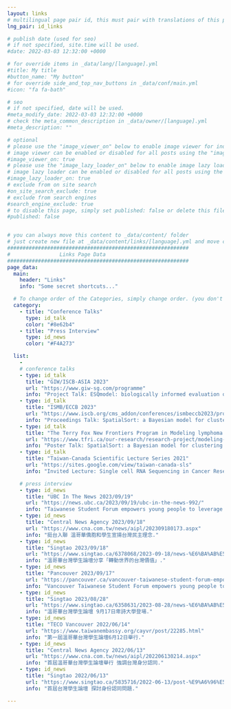 ```yaml
---
layout: links
# multilingual page pair id, this must pair with translations of this page. (This name must be unique)
lng_pair: id_links

# publish date (used for seo)
# if not specified, site.time will be used.
#date: 2022-03-03 12:32:00 +0000

# for override items in _data/lang/[language].yml
#title: My title
#button_name: "My button"
# for override side_and_top_nav_buttons in _data/conf/main.yml
#icon: "fa fa-bath"

# seo
# if not specified, date will be used.
#meta_modify_date: 2022-03-03 12:32:00 +0000
# check the meta_common_description in _data/owner/[language].yml
#meta_description: ""

# optional
# please use the "image_viewer_on" below to enable image viewer for individual pages or posts (_posts/ or [language]/_posts folders).
# image viewer can be enabled or disabled for all posts using the "image_viewer_posts: true" setting in _data/conf/main.yml.
#image_viewer_on: true
# please use the "image_lazy_loader_on" below to enable image lazy loader for individual pages or posts (_posts/ or [language]/_posts folders).
# image lazy loader can be enabled or disabled for all posts using the "image_lazy_loader_posts: true" setting in _data/conf/main.yml.
#image_lazy_loader_on: true
# exclude from on site search
#on_site_search_exclude: true
# exclude from search engines
#search_engine_exclude: true
# to disable this page, simply set published: false or delete this file
#published: false


# you can always move this content to _data/content/ folder
# just create new file at _data/content/links/[language].yml and move content below.
###########################################################
#                Links Page Data
###########################################################
page_data:
  main:
    header: "Links"
    info: "Some secret shortcuts..."

  # To change order of the Categories, simply change order. (you don't need to change list order.)
  category:
    - title: "Conference Talks"
      type: id_talk
      color: "#8e62b4"
    - title: "Press Interview"
      type: id_news
      color: "#F4A273"

  list:
    -
    # conference talks
    - type: id_talk
      title: "GIW/ISCB-ASIA 2023"
      url: "https://www.giw-sg.com/programme"
      info: "Project Talk: ESQmodel: biologically informed evaluation of 2-D cell segmentation quality in multiplexed tissue images."
    - type: id_talk
      title: "ISMB/ECCB 2023"
      url: "https://www.iscb.org/cms_addon/conferences/ismbeccb2023/proceedings.php#MLCSB"
      info: "Proceedings Talk: SpatialSort: a Bayesian model for clustering and cell population annotation of spatial proteomics data."
    - type: id_talk
      title: "The Terry Fox New Frontiers Program in Modeling lymphoma evolution and clinical trajectory using multiomics."
      url: "https://www.tfri.ca/our-research/research-project/modeling-lymphoma-evolution-and-clinical-trajectory-using-multiomics"
      info: "Poster Talk: SpatialSort: a Bayesian model for clustering and cell population annotation of spatial proteomics data."
    - type: id_talk
      title: "Taiwan-Canada Scientific Lecture Series 2021"
      url: "https://sites.google.com/view/taiwan-canada-sls"
      info: "Invited Lecture: Single cell RNA Sequencing in Cancer Research."

    # press interview
    - type: id_news
      title: "UBC In The News 2023/09/19"
      url: "https://news.ubc.ca/2023/09/19/ubc-in-the-news-992/"
      info: "Taiwanese Student Forum empowers young people to leverage culture and values to benefit the community."
    - type: id_news
      title: "Central News Agency 2023/09/18"
      url: "https://www.cna.com.tw/news/aipl/202309180173.aspx"
      info: "挺台入聯 溫哥華僑胞和學生宣揚台灣民主理念."
    - type: id_news
      title: "Singtao 2023/09/18"
      url: "https://www.singtao.ca/6378068/2023-09-18/news-%E6%BA%AB%E5%93%A5%E8%8F%AF%E5%8F%B0%E7%81%A3%E5%AD%B8%E7%94%9F%E8%AB%96%E5%A3%87%E5%88%86%E4%BA%AB%E3%80%8C%E8%BD%89%E5%8B%95%E4%B8%96%E7%95%8C%E7%9A%84%E5%8F%B0%E7%81%A3%E5%83%B9%E5%80%BC%E3%80%8D/?variant=zh-hk"
      info: "溫哥華台灣學生論壇分享「轉動世界的台灣價值」."
    - type: id_news
      title: "Pancouver 2023/09/17"
      url: "https://pancouver.ca/vancouver-taiwanese-student-forum-empowers-young-people-to-leverage-culture-and-values-to-benefit-the-community/"
      info: "Vancouver Taiwanese Student Forum empowers young people to leverage culture and values to benefit the community."
    - type: id_news
      title: "Singtao 2023/08/28"
      url: "https://www.singtao.ca/6358631/2023-08-28/news-%E6%BA%AB%E5%93%A5%E8%8F%AF%E5%8F%B0%E7%81%A3%E5%AD%B8%E7%94%9F%E8%AB%96%E5%A3%87++9%E6%9C%8817%E6%97%A5%E5%8D%91%E8%A9%A9%E5%A4%A7%E5%AD%B8%E7%99%BB%E5%A0%B4/?variant=zh-hk"
      info: "溫哥華台灣學生論壇 9月17日卑詩大學登場."
    - type: id_news
      title: "TECO Vancouver 2022/06/14"
      url: "https://www.taiwanembassy.org/cayvr/post/22285.html"
      info: "第一屆溫哥華台灣學生論壇6月12日舉行."
    - type: id_news
      title: "Central News Agency 2022/06/13"
      url: "https://www.cna.com.tw/news/aipl/202206130214.aspx"
      info: "首屆溫哥華台灣學生論壇舉行 強調台灣身分認同."
    - type: id_news
      title: "Singtao 2022/06/13"
      url: "https://www.singtao.ca/5835716/2022-06-13/post-%E9%A6%96%E5%B1%86%E5%8F%B0%E7%81%A3%E5%AD%B8%E7%94%9F%E8%AB%96%E5%A3%87-%E6%8E%A2%E8%A8%8E%E8%BA%AB%E4%BB%BD%E8%AA%8D%E5%90%8C%E5%95%8F%E9%A1%8C/?variant=zh-hk"
      info: "首屆台灣學生論壇 探討身份認同問題."

---
```

